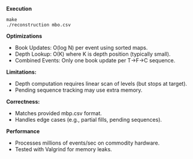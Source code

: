 **Execution**
```
make
./reconstruction mbo.csv
```
**Optimizations**
- Book Updates: O(log N) per event using sorted maps.
- Depth Lookup: O(K) where K is depth position (typically small).
- Combined Events: Only one book update per T→F→C sequence.
  
**Limitations:**
- Depth computation requires linear scan of levels (but stops at target).
- Pending sequence tracking may use extra memory.
  
**Correctness:**
- Matches provided mbp.csv format.
- Handles edge cases (e.g., partial fills, pending sequences).
  
**Performance**
- Processes millions of events/sec on commodity hardware.
- Tested with Valgrind for memory leaks.

